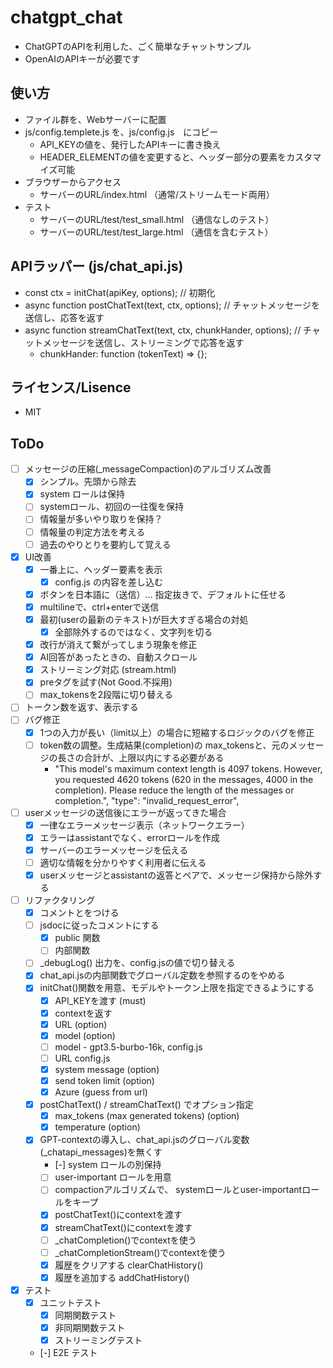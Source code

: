 # chatgpt_chat

- ChatGPTのAPIを利用した、ごく簡単なチャットサンプル
- OpenAIのAPIキーが必要です


## 使い方

- ファイル群を、Webサーバーに配置
- js/config.templete.js を、js/config.js　にコピー
  - API_KEYの値を、発行したAPIキーに書き換え
  - HEADER_ELEMENTの値を変更すると、ヘッダー部分の要素をカスタマイズ可能
- ブラウザーからアクセス
  - サーバーのURL/index.html （通常/ストリームモード両用）
- テスト
  - サーバーのURL/test/test_small.html （通信なしのテスト）
  - サーバーのURL/test/test_large.html （通信を含むテスト）

## APIラッパー (js/chat_api.js)
- const ctx = initChat(apiKey, options); // 初期化
- async function postChatText(text, ctx, options); // チャットメッセージを送信し、応答を返す
- async function streamChatText(text, ctx, chunkHander, options); // チャットメッセージを送信し、ストリーミングで応答を返す
  - chunkHander:  function (tokenText) => {}; 

## ライセンス/Lisence

- MIT


## ToDo

- [ ] メッセージの圧縮(_messageCompaction)のアルゴリズム改善
  - [x] シンプル。先頭から除去
  - [x] system ロールは保持
  - [ ] systemロール、初回の一往復を保持
  - [ ] 情報量が多いやり取りを保持？ 
  - [ ] 情報量の判定方法を考える
  - [ ] 過去のやりとりを要約して覚える
- [x] UI改善
  - [x] 一番上に、ヘッダー要素を表示
      - [x] config.js の内容を差し込む
  - [x] ボタンを日本語に（送信）... 指定抜きで、デフォルトに任せる
  - [x] multilineで、ctrl+enterで送信
  - [x] 最初(userの最新のテキスト)が巨大すぎる場合の対処
    - [x] 全部除外するのではなく、文字列を切る
  - [x] 改行が消えて繋がってしまう現象を修正
  - [x] AI回答があったときの、自動スクロール
  - [x] ストリーミング対応 (stream.html)
  - [x] preタグを試す(Not Good.不採用)
  - [ ] max_tokensを2段階に切り替える
- [ ] トークン数を返す、表示する
- [ ] バグ修正
  - [x] 1つの入力が長い（limit以上）の場合に短縮するロジックのバグを修正
  - [ ] token数の調整。生成結果(completion)の max_tokensと、元のメッセージの長さの合計が、上限以内にする必要がある
    - "This model's maximum context length is 4097 tokens. However, you requested 4620 tokens (620 in the messages, 4000 in the completion). Please reduce the length of the messages or completion.",
"type": "invalid_request_error",
- [ ] userメッセージの送信後にエラーが返ってきた場合
  - [x] 一律なエラーメッセージ表示（ネットワークエラー）
  - [x] エラーはassistantでなく、errorロールを作成
  - [x] サーバーのエラーメッセージを伝える
  - [ ] 適切な情報を分かりやすく利用者に伝える 
  - [x] userメッセージとassistantの返答とペアで、メッセージ保持から除外する
- [ ] リファクタリング
  - [x] コメントとをつける
  - [ ] jsdocに従ったコメントにする
    - [x] public 関数
    - [ ] 内部関数
  - [ ] _debugLog() 出力を、config.jsの値で切り替える
  - [x] chat_api.jsの内部関数でグローバル定数を参照するのをやめる
  - [x] initChat()関数を用意、モデルやトークン上限を指定できるようにする
    - [x] API_KEYを渡す (must)
    - [x] contextを返す
    - [x] URL (option)
    - [x] model (option)
    - [ ] model - gpt3.5-burbo-16k, config.js
    - [ ] URL config.js
    - [x] system message (option)
    - [x] send token limit (option)
    - [x] Azure (guess from url)
  - [x] postChatText() / streamChatText() でオプション指定
    - [x] max_tokens (max generated tokens) (option)
    - [x] temperature (option)
  - [x] GPT-contextの導入し、chat_api.jsのグローバル変数(_chatapi_messages)を無くす
    - [-] system ロールの別保持
    - [ ] user-important ロールを用意
    - [ ] compactionアルゴリズムで、 systemロールとuser-importantロールをキープ
    - [x] postChatText()にcontextを渡す
    - [x] streamChatText()にcontextを渡す
    - [ ] _chatCompletion()でcontextを使う
    - [ ] _chatCompletionStream()でcontextを使う
    - [x] 履歴をクリアする clearChatHistory()
    - [x] 履歴を追加する addChatHistory()
- [x] テスト
  - [x] ユニットテスト
    - [x] 同期関数テスト
    - [x] 非同期関数テスト
    - [x] ストリーミングテスト
  - [-] E2E テスト



